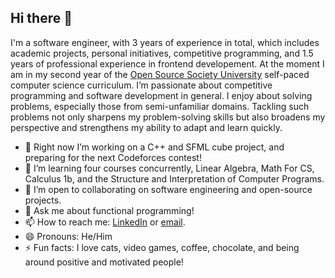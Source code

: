 <!--
**edcedcedcedc/edcedcedcedc** is a ✨ _special_ ✨ repository because its `README.md` (this file) appears on your GitHub profile.

Here are some ideas to get you started:

- 🔭 I’m currently working on ...
- 🌱 I’m currently learning ...
- 👯 I’m looking to collaborate on ...
- 🤔 I’m looking for help with ...
- 💬 Ask me about ...
- 📫 How to reach me: ...
- 😄 Pronouns: ...
- ⚡ Fun fact: ...
-->

## Hi there 👋  

I'm a software engineer, with 3 years of experience in total, which includes academic projects, personal initiatives, competitive programming, and 1.5 years of professional experience in frontend developement. At the moment I am in my second year of the [Open Source Society University](https://github.com/edcedcedcedc/computer-science-curriculum-ossu) self-paced computer science curriculum. I’m passionate about competitive programming and software development in general. I enjoy about solving problems, especially those from semi-unfamiliar domains. Tackling such problems not only sharpens my problem-solving skills but also broadens my perspective and strengthens my ability to adapt and learn quickly.

- 🔭 Right now I’m working on a C++ and SFML cube project, and preparing for the next Codeforces contest!
- 🌱 I’m learning four courses concurrently, Linear Algebra, Math For CS, Calculus 1b, and the Structure and Interpretation of Computer Programs.
- 👯 I’m open to collaborating on software engineering and open-source projects.
- 💬 Ask me about functional programming!
- 📫 How to reach me: [LinkedIn](https://www.linkedin.com/in/androranogajec/) or [email](mailto:ranogaet@gmail.com).
- 😄 Pronouns: He/Him
- ⚡ Fun facts: I love cats, video games, coffee, chocolate, and being around positive and motivated people!


